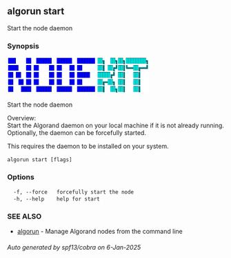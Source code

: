## algorun start

Start the node daemon

### Synopsis

                                                                                                                               
<img alt="Terminal Render" src="/assets/nodekit.png" width="65%">                                                                        
                                                                                                                               
                                                                                                                               
Start the node daemon                                                                                                          
                                                                                                                               
Overview:                                                                                                                      
Start the Algorand daemon on your local machine if it is not already running. Optionally, the daemon can be forcefully started.
                                                                                                                               
This requires the daemon to be installed on your system.                                                                       

```
algorun start [flags]
```

### Options

```
  -f, --force   forcefully start the node
  -h, --help    help for start
```

### SEE ALSO

* [algorun](/README.md)	 - Manage Algorand nodes from the command line

###### Auto generated by spf13/cobra on 6-Jan-2025
